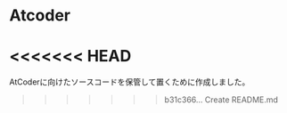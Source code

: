 # Atcoder
<<<<<<< HEAD
=======
AtCoderに向けたソースコードを保管して置くために作成しました。
>>>>>>> b31c366... Create README.md
